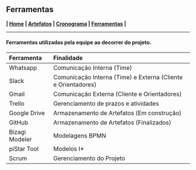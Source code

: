 ## Ferramentas

**| [Home](https://github.com/jussararodrigues/4-periodo/blob/master/README.md) | 
[Artefatos](https://github.com/jussararodrigues/4-periodo/blob/master/pages/Artefatos.md) | 
[Cronograma](https://github.com/jussararodrigues/4-periodo/blob/master/pages/Cronograma.md) |
[Ferramentas](https://github.com/jussararodrigues/4-periodo/blob/master/pages/Ferramentas.md) |**

---

#### Ferramentas utilizadas pela equipe ao decorrer do projeto.

| Ferramenta     | Finalidade                                                    |
|:---------------|:--------------------------------------------------------------|
| Whatsapp       | Comunicação Interna (Time)                                    |
| Slack          | Comunicação Interna (Time) e Externa (Cliente e Orientadores) |
| Gmail          | Comunicação Externa (Cliente e Orientadores)                  |
| Trello         | Gerenciamento de prazos e atividades                          |
| Google Drive   | Armazenamento de Artefatos (Em construção)                    |
| GitHub         | Armazenamento de Artefatos (Finalizados)                      |
| Bizagi Modeler | Modelagens BPMN                                               |
| piStar Tool    | Modelos I*                                                    |
| Scrum          | Gerenciamento do Projeto                                      |
